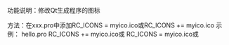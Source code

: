 功能说明：修改Qt生成程序的图标

方法：在xxx.pro中添加RC_ICONS = myico.ico或RC_ICONS += myico.ico
示例：
hello.pro
	RC_ICONS += myico.ico或
	RC_ICONS = myico.ico或

	
